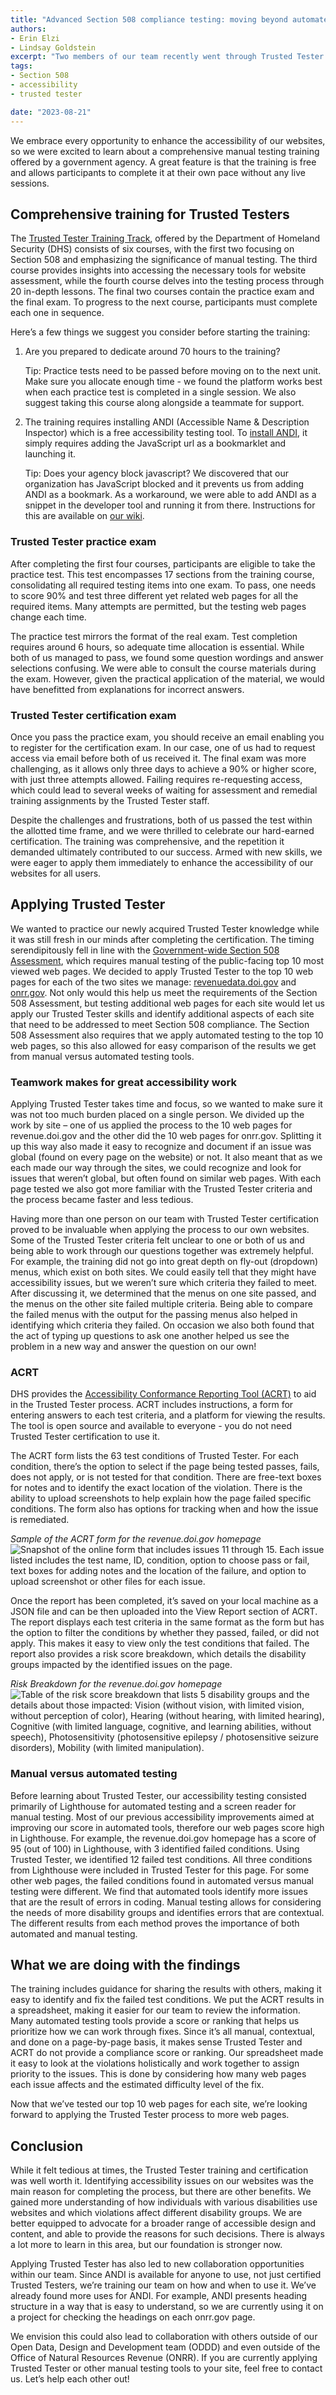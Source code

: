 ```yaml
---
title: "Advanced Section 508 compliance testing: moving beyond automated testing and screen readers"
authors:
- Erin Elzi
- Lindsay Goldstein
excerpt: "Two members of our team recently went through Trusted Tester training. Trusted Tester was recommended to us by our Section 508 coordinator as a way to increase our manual accessibility testing skills. In this blog, we share our experience with the training and applying the Trusted Tester process."
tags:
- Section 508
- accessibility
- trusted tester

date: "2023-08-21"
--- 
```


We embrace every opportunity to enhance the accessibility of our websites, so we were excited to learn about a comprehensive manual testing training offered by a government agency. A great feature is that the training is free and allows participants to complete it at their own pace without any live sessions. 

## Comprehensive training for Trusted Testers

The [Trusted Tester Training Track]( https://training.section508testing.net/), offered by the Department of Homeland Security (DHS) consists of six courses, with the first two focusing on Section 508 and emphasizing the significance of manual testing. The third course provides insights into accessing the necessary tools for website assessment, while the fourth course delves into the testing process through 20 in-depth lessons. The final two courses contain the practice exam and the final exam. To progress to the next course, participants must complete each one in sequence. 

Here’s a few things we suggest you consider before starting the training:

1. Are you prepared to dedicate around 70 hours to the training? 

    Tip: Practice tests need to be passed before moving on to the next unit. Make sure you allocate enough time - we found the platform works best when each practice test is completed in a single session. We also suggest taking this course along alongside a teammate for support.

2. The training requires installing ANDI (Accessible Name & Description Inspector) which is a free accessibility testing tool. To [install ANDI](https://www.ssa.gov/accessibility/andi/help/install.html), it simply requires adding the JavaScript url as a bookmarklet and launching it.

    Tip: Does your agency block javascript? We discovered that our organization has JavaScript blocked and it prevents us from adding ANDI as a bookmark. As a workaround, we were able to add ANDI as a snippet in the developer tool and running it from there. Instructions for this are available on [our wiki]( https://github.com/DOI-ONRR/onrr.gov-site/wiki/ANDI).


### Trusted Tester practice exam 

After completing the first four courses, participants are eligible to take the practice test. This test encompasses 17 sections from the training course, consolidating all required testing items into one exam. To pass, one needs to score 90% and test three different yet related web pages for all the required items. Many attempts are permitted, but the testing web pages change each time. 

The practice test mirrors the format of the real exam. Test completion requires around 6 hours, so adequate time allocation is essential. While both of us managed to pass, we found some question wordings and answer selections confusing. We were able to consult the course materials during the exam. However, given the practical application of the material, we would have benefitted from explanations for incorrect answers.

### Trusted Tester certification exam 

Once you pass the practice exam, you should receive an email enabling you to register for the certification exam. In our case, one of us had to request access via email before both of us received it. The final exam was more challenging, as it allows only three days to achieve a 90% or higher score, with just three attempts allowed. Failing requires re-requesting access, which could lead to several weeks of waiting for assessment and remedial training assignments by the Trusted Tester staff. 

Despite the challenges and frustrations, both of us passed the test within the allotted time frame, and we were thrilled to celebrate our hard-earned certification. The training was comprehensive, and the repetition it demanded ultimately contributed to our success. Armed with new skills, we were eager to apply them immediately to enhance the accessibility of our websites for all users. 

## Applying Trusted Tester  

We wanted to practice our newly acquired Trusted Tester knowledge while it was still fresh in our minds after completing the certification. The timing serendipitously fell in line with the [Government-wide Section 508 Assessment]( https://www.section508.gov/manage/section-508-assessment/), which requires manual testing of the public-facing top 10 most viewed web pages. We decided to apply Trusted Tester to the top 10 web pages for each of the two sites we manage: [revenuedata.doi.gov]( https://revenuedata.doi.gov/) and [onrr.gov]( https://onrr.gov/). Not only would this help us meet the requirements of the Section 508 Assessment, but testing additional web pages for each site would let us apply our Trusted Tester skills and identify additional aspects of each site that need to be addressed to meet Section 508 compliance. The Section 508 Assessment also requires that we apply automated testing to the top 10 web pages, so this also allowed for easy comparison of the results we get from manual versus automated testing tools. 

### Teamwork makes for great accessibility work 

Applying Trusted Tester takes time and focus, so we wanted to make sure it was not too much burden placed on a single person. We divided up the work by site – one of us applied the process to the 10 web pages for revenue.doi.gov and the other did the 10 web pages for onrr.gov. Splitting it up this way also made it easy to recognize and document if an issue was global (found on every page on the website) or not. It also meant that as we each made our way through the sites, we could recognize and look for issues that weren’t global, but often found on similar web pages. With each page tested we also got more familiar with the Trusted Tester criteria and the process became faster and less tedious.  

Having more than one person on our team with Trusted Tester certification proved to be invaluable when applying the process to our own websites. Some of the Trusted Tester criteria felt unclear to one or both of us and being able to work through our questions together was extremely helpful. For example, the training did not go into great depth on fly-out (dropdown) menus, which exist on both sites. We could easily tell that they might have accessibility issues, but we weren’t sure which criteria they failed to meet. After discussing it, we determined that the menus on one site passed, and the menus on the other site failed multiple criteria. Being able to compare the failed menus with the output for the passing menus also helped in identifying which criteria they failed. On occasion we also both found that the act of typing up questions to ask one another helped us see the problem in a new way and answer the question on our own! 

### ACRT 

DHS provides the [Accessibility Conformance Reporting Tool (ACRT)]( https://github.com/Section508Coordinators/ACRT) to aid in the Trusted Tester process. ACRT includes instructions, a form for entering answers to each test criteria, and a platform for viewing the results. The tool is open source and available to everyone - you do not need Trusted Tester certification to use it. 

The ACRT form lists the 63 test conditions of Trusted Tester. For each condition, there’s the option to select if the page being tested passes, fails, does not apply, or is not tested for that condition. There are free-text boxes for notes and to identify the exact location of the violation. There is the ability to upload screenshots to help explain how the page failed specific conditions. The form also has options for tracking when and how the issue is remediated.   

*Sample of the ACRT form for the revenue.doi.gov homepage*
![Snapshot of the online form that includes issues 11 through 15. Each issue listed includes the test name, ID, condition, option to choose pass or fail, text boxes for adding notes and the location of the failure, and option to upload screenshot or other files for each issue.](ACRT_form.png)

Once the report has been completed, it’s saved on your local machine as a JSON file and can be then uploaded into the View Report section of ACRT. The report displays each test criteria in the same format as the form but has the option to filter the conditions by whether they passed, failed, or did not apply. This makes it easy to view only the test conditions that failed. The report also provides a risk score breakdown, which details the disability groups impacted by the identified issues on the page.   

*Risk Breakdown for the revenue.doi.gov homepage*
![Table of the risk score breakdown that lists 5 disability groups and the details about those impacted: Vision (without vision, with limited vision, without perception of color), Hearing (without hearing, with limited hearing), Cognitive (with limited language, cognitive, and learning abilities, without speech), Photosensitivity (photosensitive epilepsy / photosensitive seizure disorders), Mobility (with limited manipulation).](risk_score.png)

### Manual versus automated testing 

Before learning about Trusted Tester, our accessibility testing consisted primarily of Lighthouse for automated testing and a screen reader for manual testing. Most of our previous accessibility improvements aimed at improving our score in automated tools, therefore our web pages score high in Lighthouse. For example, the revenue.doi.gov homepage has a score of 95 (out of 100) in Lighthouse, with 3 identified failed conditions. Using Trusted Tester, we identified 12 failed test conditions. All three conditions from Lighthouse were included in Trusted Tester for this page. For some other web pages, the failed conditions found in automated versus manual testing were different. We find that automated tools identify more issues that are the result of errors in coding. Manual testing allows for considering the needs of more disability groups and identifies errors that are contextual. The different results from each method proves the importance of both automated and manual testing.

## What we are doing with the findings  

The training includes guidance for sharing the results with others, making it easy to identify and fix the failed test conditions. We put the ACRT results in a spreadsheet, making it easier for our team to review the information. Many automated testing tools provide a score or ranking that helps us prioritize how we can work through fixes. Since it’s all manual, contextual, and done on a page-by-page basis, it makes sense Trusted Tester and ACRT do not provide a compliance score or ranking. Our spreadsheet made it easy to look at the violations holistically and work together to assign priority to the issues. This is done by considering how many web pages each issue affects and the estimated difficulty level of the fix.  

Now that we’ve tested our top 10 web pages for each site, we’re looking forward to applying the Trusted Tester process to more web pages. 

## Conclusion

While it felt tedious at times, the Trusted Tester training and certification was well worth it. Identifying accessibility issues on our websites was the main reason for completing the process, but there are other benefits. We gained more understanding of how individuals with various disabilities use websites and which violations affect different disability groups. We are better equipped to advocate for a broader range of accessible design and content, and able to provide the reasons for such decisions. There is always a lot more to learn in this area, but our foundation is stronger now.  

Applying Trusted Tester has also led to new collaboration opportunities within our team. Since ANDI is available for anyone to use, not just certified Trusted Testers, we’re training our team on how and when to use it. We’ve already found more uses for ANDI. For example, ANDI presents heading structure in a way that is easy to understand, so we are currently using it on a project for checking the headings on each onrr.gov page.  

We envision this could also lead to collaboration with others outside of our Open Data, Design and Development team (ODDD) and even outside of the Office of Natural Resources Revenue (ONRR). If you are currently applying Trusted Tester or other manual testing tools to your site, feel free to contact us. Let’s help each other out! 